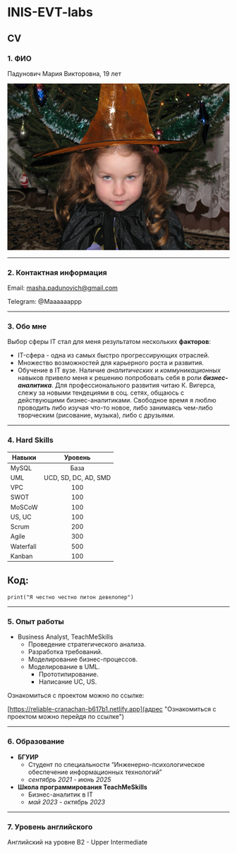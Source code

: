 # INIS-EVT-labs

## CV

### 1. ФИО
Падунович Мария Викторовна, 19 лет

![MyFoto](/EVT/img/photo1713890656.jpeg "Личная фотография из архива")

---

### 2. Контактная информация
Email: masha.padunovich@gmail.com

Telegram: @Maaaaaappp

---

### 3. Обо мне
Выбор сферы IT стал для меня результатом нескольких **факторов**:
- IT-сфера - одна из самых быстро
прогрессирующих отраслей.
- Множество возможностей для
карьерного роста и развития.
- Обучение в IT вузе.
Наличие *аналитических* и *коммуникационных* навыков
привело меня к решению попробовать себя в роли ***бизнес-аналитика***. Для профессионального развития читаю К. Вигерса, слежу за новыми тендециями в соц. сетях, общаюсь с действующими бизнес-аналитиками. Свободное время я люблю проводить либо изучая что-то новое, либо занимаясь чем-либо творческим (рисование, музыка), либо с друзьями.

---

### 4. Hard Skills
Навыки     | Уровень 
-----------|:-------: 
MySQL      |   База 
UML        |   UCD, SD, DC, AD, SMD
VPC        |   100
SWOT       |   100 
MoSCoW     |   100 
US, UC     |   100
Scrum      |   200
Agile      |   300
Waterfall  |   500
Kanban     |   100

## Код:

```
print("Я честно честно питон девелопер")

```
---

### 5. Опыт работы
* Business Analyst, TeachMeSkills
  + Проведение стратегического анализа.
  + Разработка требований.
  + Моделирование бизнес-процессов.
  + Моделирование в UML.
    - Прототипирование.
    - Написание UC, US.
   
Ознакомиться с проектом можно по ссылке:

[https://reliable-cranachan-b617b1.netlify.app](адрес "Ознакомиться с проектом можно перейдя по ссылке")

---

### 6. Образование 

+ **БГУИР**          
  * Студент по специальности “Инженерно-психологическое обеспечение информационных технологий”
  * *сентябрь 2021 - июнь 2025*
+ **Школа программирования TeachMeSkills**
  * Бизнес-аналитик в IT
  * *май 2023 - октябрь 2023*

---

### 7. Уровень английского
Английский на уровне B2 - Upper Intermediate

